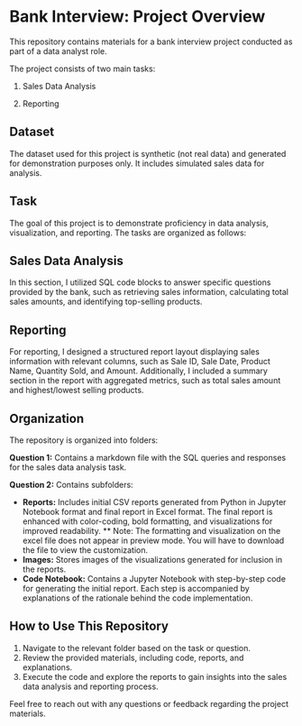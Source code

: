 # Bank Interview: Project Overview

This repository contains materials for a bank interview project conducted as part of a data analyst role. 

The project consists of two main tasks:

1. Sales Data Analysis

2. Reporting

## Dataset

The dataset used for this project is synthetic (not real data) and generated for demonstration purposes only. It includes simulated sales data for analysis.

## Task

The goal of this project is to demonstrate proficiency in data analysis, visualization, and reporting. The tasks are organized as follows:

## Sales Data Analysis

In this section, I utilized SQL code blocks to answer specific questions provided by the bank, such as retrieving sales information, calculating total sales amounts, and identifying top-selling products.

## Reporting

For reporting, I designed a structured report layout displaying sales information with relevant columns, such as Sale ID, Sale Date, Product Name, Quantity Sold, and Amount. Additionally, I included a summary section in the report with aggregated metrics, such as total sales amount and highest/lowest selling products.

## Organization

The repository is organized into folders:

**Question 1:** Contains a markdown file with the SQL queries and responses for the sales data analysis task.

**Question 2:** Contains subfolders:

- **Reports:** Includes initial CSV reports generated from Python in Jupyter Notebook format and final report in Excel format. The final report is enhanced with color-coding, bold formatting, and visualizations for improved readability. 
** Note: The formatting and visualization on the excel file does not appear in preview mode. You will have to download the file to view the customization.
- **Images:** Stores images of the visualizations generated for inclusion in the reports.
- **Code Notebook:** Contains a Jupyter Notebook with step-by-step code for generating the initial report. Each step is accompanied by explanations of the rationale behind the code implementation.

## How to Use This Repository

1. Navigate to the relevant folder based on the task or question.
2. Review the provided materials, including code, reports, and explanations.
3. Execute the code and explore the reports to gain insights into the sales data analysis and reporting process.

Feel free to reach out with any questions or feedback regarding the project materials.

